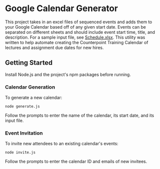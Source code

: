 # Google Calendar Generator

This project takes in an excel files of sequenced events and adds them to your Google Calendar based off of any given start date. Events can be separated on different sheets and should include event start time, title, and description. For a sample input file, see [Schedule.xlsx](./Schedule.xlsx). This utility was written to help automate creating the Counterpoint Training Calendar of lectures and assignment due dates for new hires.

## Getting Started
Install Node.js and the project's npm packages before running.

### Calendar Generation

To generate a new calendar:
```
node generate.js
```

Follow the prompts to enter the name of the calendar, its start date, and its input file.

### Event Invitation

To invite new attendees to an existing calendar's events:
```
node invite.js
```

Follow the prompts to enter the calendar ID and emails of new invitees.